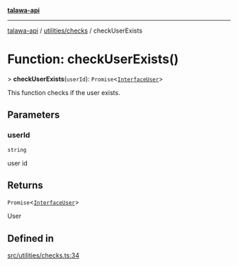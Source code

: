 [**talawa-api**](../../../README.md)

***

[talawa-api](../../../modules.md) / [utilities/checks](../README.md) / checkUserExists

# Function: checkUserExists()

\> **checkUserExists**(`userId`): `Promise`\<[`InterfaceUser`](../../../models/User/interfaces/InterfaceUser.md)\>

This function checks if the user exists.

## Parameters

### userId

`string`

user id

## Returns

`Promise`\<[`InterfaceUser`](../../../models/User/interfaces/InterfaceUser.md)\>

User

## Defined in

[src/utilities/checks.ts:34](https://github.com/PalisadoesFoundation/talawa-api/blob/039b0f127fb8caa46d57186ab4b3bb27fe150903/src/utilities/checks.ts#L34)
